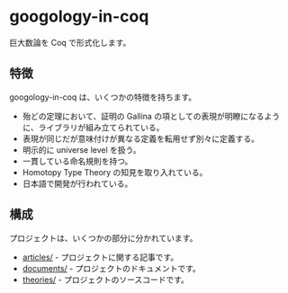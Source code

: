 # googology-in-coq

巨大数論を Coq で形式化します。

## 特徴

googology-in-coq は、いくつかの特徴を持ちます。

* 殆どの定理において、証明の Gallina の項としての表現が明瞭になるように、ライブラリが組み立てられている。
* 表現が同じだが意味付けが異なる定義を転用せず別々に定義する。
* 明示的に universe level を扱う。
* 一貫している命名規則を持つ。
* Homotopy Type Theory の知見を取り入れている。
* 日本語で開発が行われている。

## 構成

プロジェクトは、いくつかの部分に分かれています。

* [articles/](./articles/README.md) - プロジェクトに関する記事です。
* [documents/](./documents/README.md) - プロジェクトのドキュメントです。
* [theories/](./theories/README.md) - プロジェクトのソースコードです。
